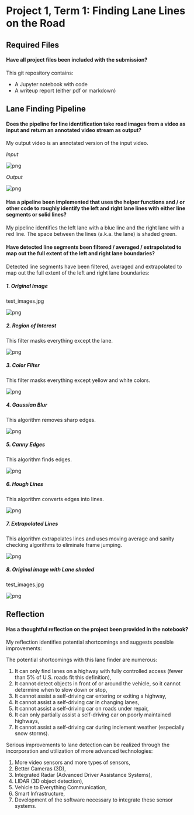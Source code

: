 ﻿Project 1, Term 1: Finding Lane Lines on the Road
=================================================

Required Files
--------------

#### Have all project files been included with the submission?

This git repository contains:
-   A Jupyter notebook with code
-   A writeup report (either pdf or markdown)

Lane Finding Pipeline
---------------------

#### Does the pipeline for line identification take road images from a video as input and return an annotated video stream as output?

My output video is an annotated version of the input video.

*Input*

![png](media/51ed00f6acb911966017b4ba498f0cc7.png)

*Output*

![png](media/8d19444b5a25d1c8db59a01889749b4a.png)

#### Has a pipeline been implemented that uses the helper functions and / or other code to roughly identify the left and right lane lines with either line segments or solid lines?

My pipeline identifies the left lane with a blue line and the right lane with a
red line. The space between the lines (a.k.a. the lane) is shaded green.

#### Have detected line segments been filtered / averaged / extrapolated to map out the full extent of the left and right lane boundaries?

Detected line segments have been filtered, averaged and extrapolated to map out
the full extent of the left and right lane boundaries:

##### 1. Original Image

test_images.jpg

![png](media/51ed00f6acb911966017b4ba498f0cc7.png)

##### 2. Region of Interest

This filter masks everything except the lane.

![png](media/e6c61a191428411077cb096596751ecf.png)

##### 3. Color Filter

This filter masks everything except yellow and white colors.

![png](media/af91a64e8518057ea869e6e800744aec.png)

##### 4. Gaussian Blur

This algorithm removes sharp edges.

![png](media/b96d898e52eff198695f38ad481cfa34.png)

##### 5. Canny Edges

This algorithm finds edges.

![png](media/db812614dcb0a917e206929074f9187b.png)

##### 6. Hough Lines

This algorithm converts edges into lines.

![png](media/10672d0f527577f14ec15b300e0627ee.png)

##### 7. Extrapolated Lines

This algorithm extrapolates lines and uses moving average and sanity checking
algorithms to eliminate frame jumping.

![png](media/e7ffdb1bfdafb7867eb8e597225957c3.png)

##### 8. Original image with Lane shaded

test_images.jpg

![png](media/8d19444b5a25d1c8db59a01889749b4a.png)

Reflection
----------

#### Has a thoughtful reflection on the project been provided in the notebook?

My reflection identifies potential shortcomings and suggests possible improvements:

The potential shortcomings with this lane finder are numerous:
1.  It can only find lanes on a highway with fully controlled access (fewer than
    5% of U.S. roads fit this definition),
2.  It cannot detect objects in front of or around the vehicle, so it cannot
    determine when to slow down or stop,
3.  It cannot assist a self-driving car entering or exiting a highway,
4.  It cannot assist a self-driving car in changing lanes,
5.  It cannot assist a self-driving car on roads under repair,
6.  It can only partially assist a self-driving car on poorly maintained
    highways,
7.  It cannot assist a self-driving car during inclement weather (especially
    snow storms).

Serious improvements to lane detection can be realized through the incorporation
and utilization of more advanced technologies:
1.  More video sensors and more types of sensors,
2.  Better Cameras (3D),
3.  Integrated Radar (Advanced Driver Assistance Systems),
4.  LIDAR (3D object detection),
5.  Vehicle to Everything Communication,
6.  Smart Infrastructure,
7.  Development of the software necessary to integrate these sensor systems.

